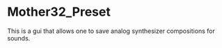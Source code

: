 # Mother32_Preset
This is a gui that allows one to save analog synthesizer compositions for sounds. 
